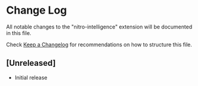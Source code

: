 # Change Log

All notable changes to the "nitro-intelligence" extension will be documented in this file.

Check [Keep a Changelog](http://keepachangelog.com/) for recommendations on how to structure this file.

## [Unreleased]

- Initial release